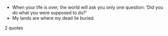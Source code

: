  - When your life is over, the world will ask you only one question: ‘Did you do what you were supposed to do?’
 - My lands are where my dead lie buried.

2 quotes